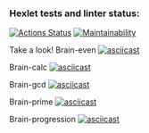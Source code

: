 ### Hexlet tests and linter status:
[![Actions Status](https://github.com/Grommor/python-project-lvl1/workflows/hexlet-check/badge.svg)](https://github.com/Grommor/python-project-lvl1/actions)
[![Maintainability](https://api.codeclimate.com/v1/badges/14290ae43e7640f39f9c/maintainability)](https://codeclimate.com/github/Grommor/python-project-lvl1/maintainability)


Take a look!
Brain-even
[![asciicast](https://asciinema.org/a/ksEfiMVCzIOpT0Kg2H2U8n0vA.svg)](https://asciinema.org/a/ksEfiMVCzIOpT0Kg2H2U8n0vA)

Brain-calc
[![asciicast](https://asciinema.org/a/y4YZbOo6HQDklSEAqUpLT6ehp.svg)](https://asciinema.org/a/y4YZbOo6HQDklSEAqUpLT6ehp)

Brain-gcd
[![asciicast](https://asciinema.org/a/9E01bBRgDWcoFv3TNMALRnxgV.svg)](https://asciinema.org/a/9E01bBRgDWcoFv3TNMALRnxgV)

Brain-prime
[![asciicast](https://asciinema.org/a/bPhntLEOxGngBIuGiNDoOQm4S.svg)](https://asciinema.org/a/bPhntLEOxGngBIuGiNDoOQm4S)

Brain-progression
[![asciicast](https://asciinema.org/a/zN1bu60Ba0YY1Pd8FNcDJW1TI.svg)](https://asciinema.org/a/zN1bu60Ba0YY1Pd8FNcDJW1TI)

